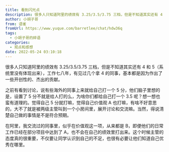 ```yaml
---
title: 看到闪光点
description: 很多人只知道阿里的绩效有 3.25/3.5/3.75 三档，但是不知道其实还有 4 和 5（系统里没有体现出来），工作七八年，有见过几个拿 4 的同事，基本都是因为作出了一些开创性的、杰出的贡献。之前有看到讨论，说有些海外的同事上来就给自己打一个 5 分，他们脑子里想的是，设置了 5 分不就是...
author: 小胡子哥
from: 语雀
fromUrl: https://www.yuque.com/barretlee/chat/hdw36q
tags:
  - 小胡子哥的碎语
categories:
  - 观点和感想
date: 2022-05-24 03:10:18
---
```


很多人只知道阿里的绩效有 3.25/3.5/3.75 三档，但是不知道其实还有 4 和 5（系统里没有体现出来），工作七八年，有见过几个拿 4 的同事，基本都是因为作出了一些开创性的、杰出的贡献。

之前有看到讨论，说有些海外的同事上来就给自己打一个 5 分，他们脑子里想的是，设置了 5 分不就是给人打的么，为啥你们都给自己打一个 3.5 呢？想一想也蛮有道理的。觉得自己 5 分就打嘛，觉得自己价值观 A 也打嘛，有啥不好意思的，大不了就是被两级主管叫到一个小房间里，展开讨论和交流嘛。当然，得说清楚自己做的事情是不是符合预期。

在阿里，我交流过的同事里，似乎在价值观这一项，从来都是 B，即便他们的日常工作已经在部分项目中达到了 A，也不会在自己的绩效里打出来。这个时候主管的态度真的很重要，不仅要让同学认识到自己的不足，也很有必要让他们知道自己优秀在哪里。

